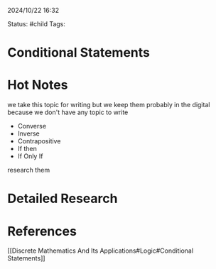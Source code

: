 2024/10/22
16:32

Status: #child
Tags:
# Conditional Statements


# Hot Notes
we take this topic for writing but we keep them probably in the digital because we don't have any topic to write

- Converse
- Inverse
- Contrapositive
- If then
- If Only If

research them
# Detailed Research



# References

[[Discrete Mathematics And Its Applications#Logic#Conditional Statements]]